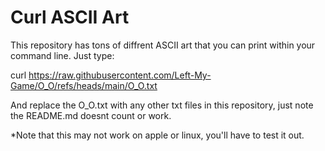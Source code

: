 # Curl ASCII Art

This repository has tons of diffrent ASCII art that you can print within your command line. Just type:

curl https://raw.githubusercontent.com/Left-My-Game/O_O/refs/heads/main/O_O.txt

And replace the O_O.txt with any other txt files in this repository, just note the README.md doesnt count or work.

*Note that this may not work on apple or linux, you'll have to test it out.

